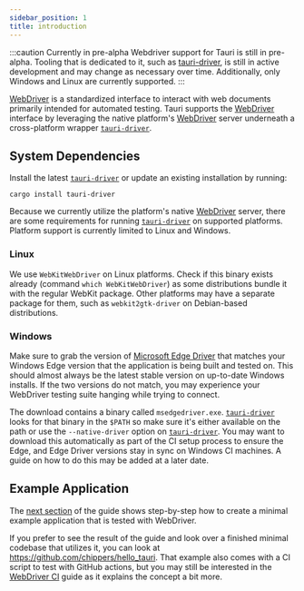 ```yaml
---
sidebar_position: 1
title: introduction
---
```


:::caution Currently in pre-alpha
Webdriver support for Tauri is still in pre-alpha. Tooling that is dedicated to it, such as [tauri-driver], is still in
active development and may change as necessary over time. Additionally, only Windows and Linux are currently supported.
:::

[WebDriver] is a standardized interface to interact with web documents primarily intended for automated testing.
Tauri supports the [WebDriver] interface by leveraging the native platform's [WebDriver] server underneath a
cross-platform wrapper [`tauri-driver`].

## System Dependencies

Install the latest [`tauri-driver`] or update an existing installation by running:

```shell
cargo install tauri-driver
```

Because we currently utilize the platform's native [WebDriver] server, there are some requirements for running
[`tauri-driver`] on supported platforms. Platform support is currently limited to Linux and Windows.

### Linux

We use `WebKitWebDriver` on Linux platforms. Check if this binary exists already (command `which WebKitWebDriver`) as
some distributions bundle it with the regular WebKit package. Other platforms may have a separate package for them, such
as `webkit2gtk-driver` on Debian-based distributions.

### Windows

Make sure to grab the version of [Microsoft Edge Driver] that matches your Windows Edge version that the application is
being built and tested on. This should almost always be the latest stable version on up-to-date Windows installs. If the
two versions do not match, you may experience your WebDriver testing suite hanging while trying to connect.

The download contains a binary called `msedgedriver.exe`. [`tauri-driver`] looks for that binary in the `$PATH` so make
sure it's either available on the path or use the `--native-driver` option on [`tauri-driver`]. You may want to download this automatically as part of the CI setup process to ensure the Edge, and Edge Driver versions
stay in sync on Windows CI machines. A guide on how to do this may be added at a later date.

## Example Application

The [next section](example/setup) of the guide shows step-by-step how to create a minimal example application that
is tested with WebDriver.

If you prefer to see the result of the guide and look over a finished minimal codebase that utilizes it, you
can look at https://github.com/chippers/hello_tauri. That example also comes with a CI script to test with GitHub
actions, but you may still be interested in the [WebDriver CI](ci) guide as it explains the concept a bit more.

[webdriver]: https://www.w3.org/TR/webdriver/
[`tauri-driver`]: https://crates.io/crates/tauri-driver
[tauri-driver]: https://crates.io/crates/tauri-driver
[microsoft edge driver]: https://developer.microsoft.com/en-us/microsoft-edge/tools/webdriver/
